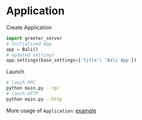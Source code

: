 # Application 

Create Application

```python
import greeter_server
# Initialized App 
app = Bali()
# Updated settings
app.settings(base_settings={'title': 'Bali App'})
```

Launch 

```bash
# lauch RPC 
python main.py --rpc
# lauch HTTP
python main.py --http
```

More usage of `Application`: [example](examples/main.py)
